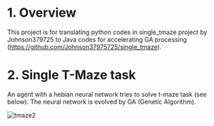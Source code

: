 # 1. Overview

This project is for translating python codes in single_tmaze project by Johnson379725 to Java codes for accelerating GA processing (https://github.com/Johnson37975725/single_tmaze). 

# 2. Single T-Maze task
An agent with a hebian neural network tries to solve t-maze task (see below). The neural network is evolved by GA (Genetic Algorithm).

![tmaze2](https://user-images.githubusercontent.com/13718037/54267241-2272a500-4536-11e9-885f-2cd1ffa4e790.png)
